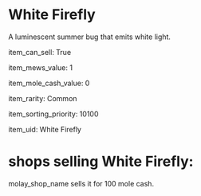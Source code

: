 # White Firefly

A luminescent summer bug that emits white light.

item_can_sell: True

item_mews_value: 1

item_mole_cash_value: 0

item_rarity: Common

item_sorting_priority: 10100

item_uid: White Firefly

# shops selling White Firefly:

molay_shop_name sells it for 100 mole cash.